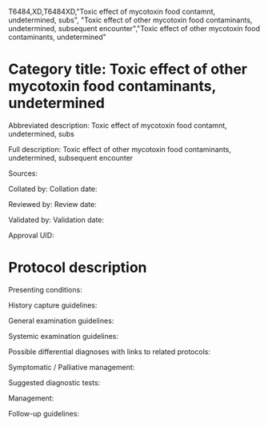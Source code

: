 T6484,XD,T6484XD,"Toxic effect of mycotoxin food contamnt, undetermined, subs", "Toxic effect of other mycotoxin food contaminants, undetermined, subsequent encounter","Toxic effect of other mycotoxin food contaminants, undetermined"
# Category title: Toxic effect of other mycotoxin food contaminants, undetermined

Abbreviated description: Toxic effect of mycotoxin food contamnt, undetermined, subs

Full description: Toxic effect of other mycotoxin food contaminants, undetermined, subsequent encounter

Sources:

Collated by:
Collation date:

Reviewed by:
Review date:

Validated by:
Validation date:

Approval UID:

# Protocol description

Presenting conditions:

History capture guidelines:

General examination guidelines:

Systemic examination guidelines:

Possible differential diagnoses with links to related protocols:

Symptomatic / Palliative management:

Suggested diagnostic tests:

Management:

Follow-up guidelines:

